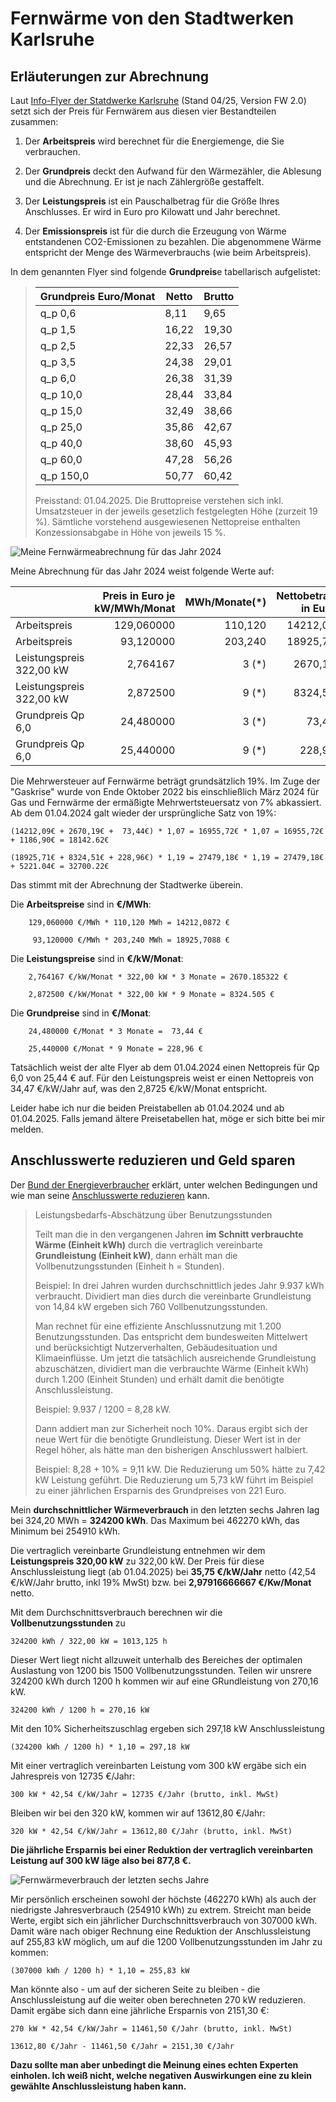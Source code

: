 # Fernwärme von den Stadtwerken Karlsruhe

## Erläuterungen zur Abrechnung

Laut [Info-Flyer der Statdwerke Karlsruhe](https://www.stadtwerke-karlsruhe.de/wMedia/docs/service/infomaterial/preisblaetter/tarifflyer-fernwaerme.pdf) (Stand 04/25, Version FW 2.0) setzt sich der Preis für Fernwärem aus diesen vier Bestandteilen zusammen:

1. Der **Arbeitspreis** wird berechnet für die Energiemenge, die Sie
verbrauchen.

2. Der **Grundpreis** deckt den Aufwand für den Wärmezähler, die Ablesung
und die Abrechnung. Er ist je nach Zählergröße gestaffelt.

3. Der **Leistungspreis** ist ein Pauschalbetrag für die Größe Ihres
Anschlusses. Er wird in Euro pro Kilowatt und Jahr berechnet.

4. Der **Emissionspreis** ist für die durch die Erzeugung von Wärme
entstandenen CO2-Emissionen zu bezahlen. Die abgenommene Wärme
entspricht der Menge des Wärmeverbrauchs (wie beim Arbeitspreis).

In dem genannten Flyer sind folgende **Grundpreis**e tabellarisch aufgelistet:
> 
> | Grundpreis Euro/Monat | Netto | Brutto |
> | --------------------- | ----- | ------ |
> | q_p 0,6               | 8,11  | 9,65   |
> | q_p 1,5               | 16,22 | 19,30  |
> | q_p 2,5               | 22,33 | 26,57  |
> | q_p 3,5               | 24,38 | 29,01  |
> | q_p 6,0               | 26,38 | 31,39  |
> | q_p 10,0              | 28,44 | 33,84  |
> | q_p 15,0              | 32,49 | 38,66  |
> | q_p 25,0              | 35,86 | 42,67  |
> | q_p 40,0              | 38,60 | 45,93  |
> | q_p 60,0              | 47,28 | 56,26  |
> | q_p 150,0             | 50,77 | 60,42  |
> 
> Preisstand: 01.04.2025. Die Bruttopreise verstehen sich inkl.
> Umsatzsteuer in der jeweils gesetzlich festgelegten Höhe 
> (zurzeit 19 %). Sämtliche vorstehend ausgewiesenen 
> Nettopreise enthalten Konzessionsabgabe in Höhe von 
> jeweils 15 %.


![Meine Fernwärmeabrechnung für das Jahr 2024](fernwärme-stadtwerke-karlsruhe.png)

Meine Abrechnung für das Jahr 2024 weist folgende Werte auf:

|                          | Preis in Euro je kW/MWh/Monat  | MWh/Monate(*) | Nettobetrag in Euro  |
|:------------------------ | ------------------------------:| -------------:| -------------------:|
| Arbeitspreis             | 129,060000                     | 110,120       | 14212,09            |
| Arbeitspreis             |  93,120000                     | 203,240       | 18925,71            |
| Leistungspreis 322,00 kW |   2,764167                     | 3 (*)         |  2670,19            |
| Leistungspreis 322,00 kW |   2,872500                     | 9 (*)         |  8324,51            |
| Grundpreis Qp 6,0        |  24,480000                     | 3 (*)         |    73,44            |
| Grundpreis Qp 6,0        |  25,440000                     | 9 (*)         |   228,96            |

Die Mehrwersteuer auf Fernwärme beträgt grundsätzlich 19%. Im Zuge der "Gaskrise" wurde von Ende Oktober 2022 bis einschließlich März 2024 
für Gas und Fernwärme der ermäßigte Mehrwertsteuersatz von 7% abkassiert. Ab dem 01.04.2024 galt wieder der ursprüngliche Satz von 19%:

    (14212,09€ + 2670,19€ +  73,44€) * 1,07 = 16955,72€ * 1,07 = 16955,72€ + 1186,90€ = 18142.62€

    (18925,71€ + 8324,51€ + 228,96€) * 1,19 = 27479,18€ * 1,19 = 27479,18€ + 5221.04€ = 32700.22€

Das stimmt mit der Abrechnung der Stadtwerke überein.

Die **Arbeitspreise** sind in **€/MWh**: 

        129,060000 €/MWh * 110,120 MWh = 14212,0872 €

         93,120000 €/MWh * 203,240 MWh = 18925,7088 €

Die **Leistungspreise** sind in **€/kW/Monat**:

        2,764167 €/kW/Monat * 322,00 kW * 3 Monate = 2670.185322 €

        2,872500 €/kW/Monat * 322,00 kW * 9 Monate = 8324.505 €

Die **Grundpreise** sind in **€/Monat**:

        24,480000 €/Monat * 3 Monate =  73,44 €

        25,440000 €/Monat * 9 Monate = 228,96 €

Tatsächlich weist der alte Flyer ab dem 01.04.2024 einen Nettopreis für Qp 6,0 von 25,44 € auf. Für den Leistungspreis weist er einen Nettopreis von 34,47 €/kW/Jahr auf, was den 2,8725 €/kW/Monat entspricht.

Leider habe ich nur die beiden Preistabellen ab 01.04.2024 und ab 01.04.2025. Falls jemand ältere Preisetabellen hat, möge er sich bitte bei mir melden.

## Anschlusswerte reduzieren und Geld sparen

Der [Bund der Energieverbraucher](https://www.energieverbraucher.de/) erklärt, unter welchen Bedingungen und wie man seine [Anschlusswerte reduzieren](https://www.energieverbraucher.de/de/anschlusswerte-zu-hoch__507/) kann. 

> Leistungsbedarfs-Abschätzung über Benutzungsstunden
>
> Teilt man die in den vergangenen Jahren **im Schnitt verbrauchte Wärme (Einheit kWh)** durch die vertraglich vereinbarte **Grundleistung (Einheit kW)**, dann erhält man die Vollbenutzungsstunden (Einheit h = Stunden).
>
> Beispiel: In drei Jahren wurden durchschnittlich jedes Jahr 9.937 kWh verbraucht. Dividiert man dies durch die vereinbarte Grundleistung von 14,84 kW ergeben sich 760 Vollbenutzungsstunden. 
>
> Man rechnet für eine effiziente Anschlussnutzung mit 1.200 Benutzungsstunden. Das entspricht dem bundesweiten Mittelwert und berücksichtigt Nutzerverhalten, Gebäudesituation und Klimaeinflüsse. Um jetzt die tatsächlich ausreichende Grundleistung abzuschätzen, dividiert man die verbrauchte Wärme (Einheit kWh) durch 1.200 (Einheit Stunden) und erhält damit die benötigte Anschlussleistung. 
>
> Beispiel: 9.937 / 1200 = 8,28 kW. 
>
> Dann addiert man zur Sicherheit noch 10%. Daraus ergibt sich der neue Wert für die benötigte Grundleistung. Dieser Wert ist in der Regel höher, als hätte man den bisherigen Anschlusswert halbiert. 
>
> Beispiel: 8,28 + 10% = 9,11 kW. Die Reduzierung um 50% hätte zu 7,42 kW Leistung geführt. Die Reduzierung um 5,73 kW führt im Beispiel zu einer jährlichen Ersparnis des Grundpreises von 221 Euro.
>

Mein **durchschnittlicher Wärmeverbrauch** in den letzten sechs Jahren lag bei 324,20 MWh = **324200 kWh**. Das Maximum bei 462270 kWh, das Minimum bei 254910 kWh.

Die vertraglich vereinbarte Grundleistung entnehmen wir dem **Leistungspreis 320,00 kW** zu 322,00 kW. Der Preis für diese Anschlussleistung liegt (ab 01.04.2025) bei **35,75 €/kW/Jahr** netto (42,54 €/kW/Jahr brutto, inkl 19% MwSt) bzw. bei **2,97916666667 €/Kw/Monat** netto.

Mit dem Durchschnittsverbrauch berechnen wir die **Vollbenutzungsstunden** zu 

    324200 kWh / 322,00 kW = 1013,125 h

Dieser Wert liegt nicht allzuweit unterhalb des Bereiches der optimalen Auslastung von 1200 bis 1500 Vollbenutzungsstunden. Teilen wir 
unsrere 324200 kWh durch 1200 h kommen wir auf eine GRundleistung von 270,16 kW.

    324200 kWh / 1200 h = 270,16 kW

Mit den 10% Sicherheitszuschlag ergeben sich 297,18 kW Anschlussleistung

    (324200 kWh / 1200 h) * 1,10 = 297,18 kW

Mit einer vertraglich vereinbarten Leistung vom 300 kW ergäbe sich ein Jahrespreis von 12735 €/Jahr:

    300 kW * 42,54 €/kW/Jahr = 12735 €/Jahr (brutto, inkl. MwSt)

Bleiben wir bei den 320 kW, kommen wir auf 13612,80 €/Jahr:

    320 kW * 42,54 €/kW/Jahr = 13612,80 €/Jahr (brutto, inkl. MwSt)

**Die jährliche Ersparnis bei einer Reduktion der vertraglich vereinbarten Leistung auf 300 kW läge also bei 877,8 €.**

![Fernwärmeverbrauch der letzten sechs Jahre](fernwärme-verbrauch.png)

Mir persönlich erscheinen sowohl der höchste (462270 kWh) als auch der niedrigste Jahresverbrauch (254910 kWh) zu extrem. 
Streicht man beide Werte, ergibt sich ein jährlicher Durchschnittsverbrauch von 307000 kWh. Damit wäre nach obiger Rechnung 
eine Reduktion der Anschlussleistung auf 255,83 kW möglich, um auf die 1200 Vollbenutzungsstunden im Jahr zu kommen:

    (307000 kWh / 1200 h) * 1,10 = 255,83 kW

Man könnte also - um auf der sicheren Seite zu bleiben - die Anschlussleistung auf die weiter oben berechneten 270 kW reduzieren. Damit ergäbe sich dann eine jährliche Ersparnis von 2151,30 €:

    270 kW * 42,54 €/kW/Jahr = 11461,50 €/Jahr (brutto, inkl. MwSt)

    13612,80 €/Jahr - 11461,50 €/Jahr = 2151,30 €/Jahr

**Dazu sollte man aber unbedingt die Meinung eines echten Experten einholen. Ich weiß nicht, welche negativen Auswirkungen eine zu klein gewählte Anschlussleistung haben kann.**